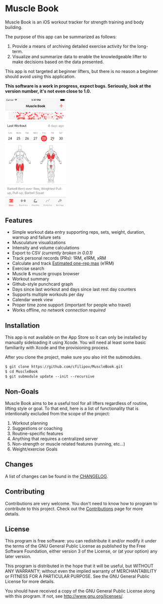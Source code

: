 # Muscle Book

Muscle Book is an iOS workout tracker for strength training and body building.

The purpose of this app can be summarized as follows:

1. Provide a means of archiving detailed exercise activity for the long-term.
2. Visualize and summarize data to enable the knowledgeable lifter to make decisions based on the data presented.

This app is not targeted at beginner lifters, but there is no reason a beginner should avoid using this application.

**This software is a work in progress, expect bugs. Seriously, look at the version number, it's not even close to 1.0.**

<img src="Screenshot.png" width="200px" />

## Features

- Simple workout data entry supporting reps, sets, weight, duration, warmup and failure sets
- Musculature visualizations
- Intensity and volume calculations
- Export to CSV *(currently broken in 0.0.1)*
- Track personal records (PRs): 1RM, e1RM, xRM
- Calculate and track [Estimated one-rep max](http://www.exrx.net/Calculators/OneRepMax.html) (e1RM)
- Exercise search
- Muscle & muscle groups browser
- Workout summary
- Github-style punchcard graph
- Days since last workout and days since last rest day counters
- Supports multiple workouts per day
- Calendar week view
- Proper time zone support (important for people who travel)
- Works offline, *no network connection required*

## Installation

This app is not available on the App Store so it can only be installed by manually sideloading it using Xcode. You will need al least some basic familiarity with Xcode and the provisioning process.

After you clone the project, make sure you also init the submodules.

	$ git clone https://github.com/cfilipov/MuscleBook.git
	$ cd MuscleBook
	$ git submodule update --init --recursive

## Non-Goals

Muscle Book aims to be a useful tool for all lifters regardless of routine, lifting style or goal. To that end, here is a list of functionality that is intentionally excluded from the scope of the project:

1. Workout planning
2. Suggestions or coaching
3. Routine-specific features
4. Anything that requires a centralized server
5. Non-strength or muscle related features (running, etc...)
6. Weight/exercise Goals

## Changes

A list of changes can be found in the [CHANGELOG](CHANGELOG.md).

## Contributing

Contributions are very welcome. You don't need to know how to program to contribute to this project. Check out the [Contributions](CONTRIBUTING.md) page for more details.

## License

This program is free software: you can redistribute it and/or modify
it under the terms of the GNU General Public License as published by
the Free Software Foundation, either version 3 of the License, or
(at your option) any later version.

This program is distributed in the hope that it will be useful,
but WITHOUT ANY WARRANTY; without even the implied warranty of
MERCHANTABILITY or FITNESS FOR A PARTICULAR PURPOSE.  See the
GNU General Public License for more details.

You should have received a copy of the GNU General Public License
along with this program.  If not, see <http://www.gnu.org/licenses/>.
